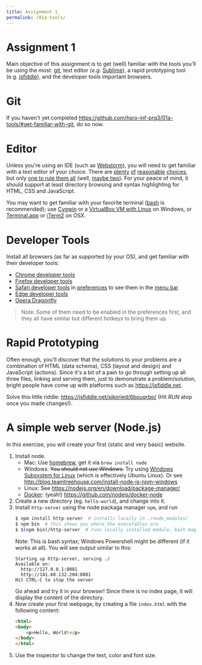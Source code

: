 ```yaml
---
title: Assignment 1
permalink: /01a-tools/
---
```


# Assignment 1

Main objective of this assignment is to get (well) familiar with the tools you'll be using the most: [git](https://git-scm.com), text editor (_e.g._ [Sublime](https://www.sublimetext.com/)), a rapid prototyping tool (e.g. [jsfiddle](https://jsfiddle.net/)), and the developer tools important browsers.


# Git

If you haven't yet completed https://github.com/hsro-inf-prg3/01a-tools/#get-familiar-with-git, do so now.


# Editor

Unless you're using an IDE (such as [Webstorm](https://www.jetbrains.com/webstorm/)), you will need to get familiar with a text editor of your choice.
There are [plenty](http://brackets.io/) [of](https://www.sublimetext.com/3) [reasonable](https://atom.io/) [choices](https://notepad-plus-plus.org/), but only [one to rule them all](http://www.vim.org/) (well, [maybe two](https://www.gnu.org/software/emacs/)).
For your peace of mind, it should support at least directory browsing and syntax highlighting for HTML, CSS and JavaScript.

You may want to get familiar with your favorite terminal ([bash](https://en.wikipedia.org/wiki/Bash_(Unix_shell)) is recommended); use [Cygwin](https://www.cygwin.com/) or a [VirtualBox VM with Linux](https://www.virtualbox.org/wiki/Downloads) on Windows, or [Terminal.app](https://en.wikipedia.org/wiki/Terminal_(macOS)) or [iTerm2](https://www.iterm2.com/) on OSX.


# Developer Tools

Install all browsers (as far as supported by your OS), and get familiar with their developer tools:
- [Chrome developer tools](https://developer.chrome.com/devtools)
- [Firefox developer tools](https://developer.mozilla.org/en-US/docs/Tools)
- [Safari developer tools](https://developer.apple.com/safari/tools/) in [preferences](/assets/safari-devtools.png) to see them in the [menu bar](/assets/safari-devtools-menu.png)
- [Edge developer tools](https://docs.microsoft.com/en-us/microsoft-edge/f12-devtools-guide)
- [Opera Dragonfly](http://www.opera.com/dragonfly/)

> Note: Some of them need to be enabled in the preferences first, and they all have similar but different hotkeys to bring them up.


# Rapid Prototyping

Often enough, you'll discover that the solutions to your problems are a combination of HTML (data schema), CSS (layout and design) and JavaScript (actions).
Since it's a bit of a pain to go through setting up all three files, linking and serving them, just to demonstrate a problem/solution, bright people have come up with platforms such as https://jsfiddle.net.

Solve this little riddle: https://jsfiddle.net/sikoried/6bouqrbp/ (Hit _RUN_ atop once you made changes!).


# A simple web server (Node.js)

In this exercise, you will create your first (static and very basic) website.

1. Install node.
	- Mac: Use [homebrew](https://brew.sh/), get it via `brew install node`
	- Windows: ~~You should not use Windows.~~ Try using [Windows Subsystem for Linux](https://msdn.microsoft.com/en-us/commandline/wsl/install_guide) (which is effectively Ubuntu Linux). Or see http://blog.teamtreehouse.com/install-node-js-npm-windows
	- Linux: See https://nodejs.org/en/download/package-manager/
	- [Docker](https://www.docker.com/): (yeah!) https://github.com/nodejs/docker-node
2. Create a new directory (eg. `hello-world`), and change into it.
3. Install `http-server` using the node packaga manager `npm`, and run
	```bash
	$ npm install http-server  # installs locally in ./node_modules/
	$ npm bin  # this shows you where the executables are
	$ $(npm bin)/http-server  # runs locally installed module; bash magic!
	```
	Note: This is bash syntax; Windows Powershell might be different (if it works at all).
	You will see output similar to this:
	```
	Starting up http-server, serving ./
	Available on:
	  http://127.0.0.1:8081
	  http://141.60.132.204:8081
	Hit CTRL-C to stop the server
	```
	Go ahead and try it in your browser!
	Since there is no index page, it will display the content of the directory.
4. Now create your first webpage, by creating a file `index.html` with the following content:
	```html
	<html>
	<body>
		<p>Hello, World!</p>
	</body>
	</html>
	```
5. Use the inspector to change the text, color and font size.

